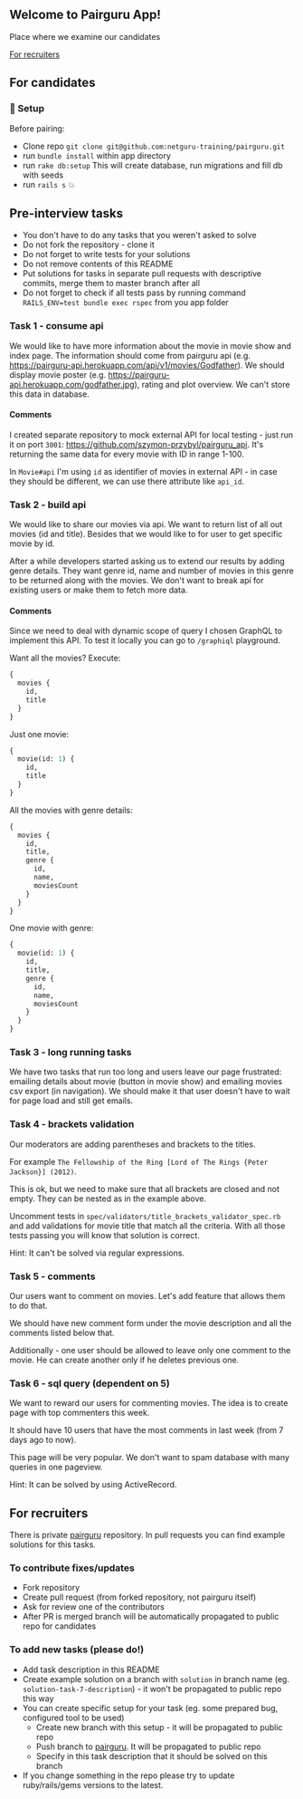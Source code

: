 ## Welcome to Pairguru App!
Place where we examine our candidates

[For recruiters](#for-recruiters)

## For candidates
### :hammer: Setup

Before pairing:
 - Clone repo `git clone git@github.com:netguru-training/pairguru.git`
 - run `bundle install` within app directory
 - run `rake db:setup` This will create database, run migrations and fill db with seeds
 - run `rails s` :boom:

## Pre-interview tasks

- You don't have to do any tasks that you weren't asked to solve
- Do not fork the repository - clone it
- Do not forget to write tests for your solutions
- Do not remove contents of this README
- Put solutions for tasks in separate pull requests with descriptive commits, merge them to master branch after all
- Do not forget to check if all tests pass by running command `RAILS_ENV=test bundle exec rspec` from you app folder

### Task 1 - consume api
We would like to have more information about the movie in movie show and index page. The information should come from pairguru api (e.g. https://pairguru-api.herokuapp.com/api/v1/movies/Godfather). We should display movie poster (e.g. https://pairguru-api.herokuapp.com/godfather.jpg), rating and plot overview. We can't store this data in database.

#### Comments
I created separate repository to mock external API for local testing - just run it on port `3001`:
https://github.com/szymon-przybyl/pairguru_api. It's returning the same data for every movie with ID in range 1-100.

In `Movie#api` I'm using `id` as identifier of movies in external API - in case they should be different, we can use there
attribute like `api_id`.

### Task 2 - build api
We would like to share our movies via api. We want to return list of all out movies (id and title). Besides that we would like to for user to get specific movie by id.

After a while developers started asking us to extend our results by adding genre details. They want genre id, name and number of movies in this genre to be returned along with the movies. We don't want to break api for existing users or make them to fetch more data.

#### Comments
Since we need to deal with dynamic scope of query I chosen GraphQL to implement this API. To test it locally you can go to
`/graphiql` playground.

Want all the movies? Execute:
```graphql
{
  movies {
    id,
    title
  }
}
```

Just one movie:
```graphql
{
  movie(id: 1) {
    id,
    title
  }
}
```

All the movies with genre details:
```graphql
{
  movies {
    id,
    title,
    genre {
      id,
      name,
      moviesCount
    }
  }
}
```

One movie with genre:
```graphql
{
  movie(id: 1) {
    id,
    title,
    genre {
      id,
      name,
      moviesCount
    }
  }
}
```

### Task 3 - long running tasks
We have two tasks that run too long and users leave our page frustrated: emailing details about movie (button in movie show) and emailing movies csv export (in navigation). We should make it that user doesn't have to wait for page load and still get emails.

### Task 4 - brackets validation
Our moderators are adding parentheses and brackets to the titles.

For example `The Fellowship of the Ring [Lord of The Rings {Peter Jackson}] (2012)`.

This is ok, but we need to make sure that all brackets are closed and not empty. They can be nested as in the example above.

Uncomment tests in `spec/validators/title_brackets_validator_spec.rb` and add validations for movie title that match all the criteria.
With all those tests passing you will know that solution is correct.

Hint: It can't be solved via regular expressions.

### Task 5 - comments
Our users want to comment on movies. Let's add feature that allows them to do that.

We should have new comment form under the movie description and all the comments listed below that.

Additionally - one user should be allowed to leave only one comment to the movie. He can create another only if he deletes previous one.

### Task 6 - sql query (dependent on 5)
We want to reward our users for commenting movies. The idea is to create page with top commenters this week.

It should have 10 users that have the most comments in last week (from 7 days ago to now).

This page will be very popular. We don't want to spam database with many queries in one pageview.

Hint: It can be solved by using ActiveRecord.


## For recruiters
There is private [pairguru](https://github.com/netguru/pairguru) repository. In pull requests you can find example solutions for this tasks.

### To contribute fixes/updates
* Fork repository
* Create pull request (from forked repository, not pairguru itself)
* Ask for review one of the contributors
* After PR is merged branch will be automatically propagated to public repo for candidates

### To add new tasks (please do!)
* Add task description in this README
* Create example solution on a branch with `solution` in branch name (eg. `solution-task-7-description`) - it won't be propagated to public repo this way
* You can create specific setup for your task (eg. some prepared bug, configured tool to be used)
  * Create new branch with this setup - it will be propagated to public repo
  * Push branch to [pairguru](https://github.com/netguru/pairguru). It will be propagated to public repo
  * Specify in this task description that it should be solved on this branch
* If you change something in the repo please try to update ruby/rails/gems versions to the latest.


